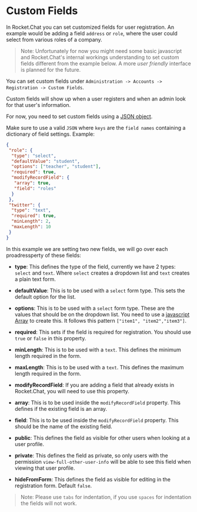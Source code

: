 # Custom Fields

In Rocket.Chat you can set customized fields for user registration. An example would be adding a field `address` or `role`, where the user could select from various roles of a company.

> Note: Unfortunately for now you might need some basic javascript and Rocket.Chat's internal workings understanding to set custom fields different from the example below. A more _user friendly_ interface is planned for the future.

You can set custom fields under `Administration -> Accounts -> Registration -> Custom Fields`.

Custom fields will show up when a user registers and when an admin look for that user's information.

For now, you need to set custom fields using a [JSON object](https://developer.mozilla.org/en-US/docs/Learn/JavaScript/Objects/JSON).

Make sure to use a valid `JSON` where `keys` are the `field names` containing a dictionary of field settings. Example:

```json
{
 "role": {
  "type": "select",
  "defaultValue": "student",
  "options": ["teacher", "student"],
  "required": true,
  "modifyRecordField": {
   "array": true,
   "field": "roles"
  }
 },
 "twitter": {
  "type": "text",
  "required": true,
  "minLength": 2,
  "maxLength": 10
 }
}
```

In this example we are setting two new fields, we will go over each proadressperty of these fields:

- **type**: This defines the type of the field, currently we have 2 types: `select` and `text`. Where `select` creates a dropdown list and `text` creates a plain text form.

- **defaultValue**: This is to be used with a `select` form type. This sets the default option for the list.

- **options**: This is to be used with a `select` form type. These are the values that should be on the dropdown list. You need to use a [javascript Array](https://developer.mozilla.org/en-US/docs/Web/JavaScript/Reference/Global_Objects/Array) to create this. It follows this pattern `["item1", "item2","item3"]`.

- **required**: This sets if the field is required for registration. You should use `true` or `false` in this property.

- **minLength**: This is to be used with a `text`. This defines the minimum length required in the form.

- **maxLength**: This is to be used with a `text`. This defines the maximum length required in the form.

- **modifyRecordField**: If you are adding a field that already exists in Rocket.Chat, you will need to use this property.

- **array**: This is to be used inside the `modifyRecordField` property. This defines if the existing field is an array.

- **field**: This is to be used inside the `modifyRecordField` property. This should be the name of the existing field.

- **public**: This defines the field as visible for other users when looking at a user profile.

- **private**: This defines the field as private, so only users with the permission `view-full-other-user-info` will be able to see this field when viewing that user profile.

- **hideFromForm**: This defines the field as visible for editing in the registration form. Default `false`. 

> Note: Please use `tabs` for indentation, if you use `spaces` for indentation the fields will not work.

